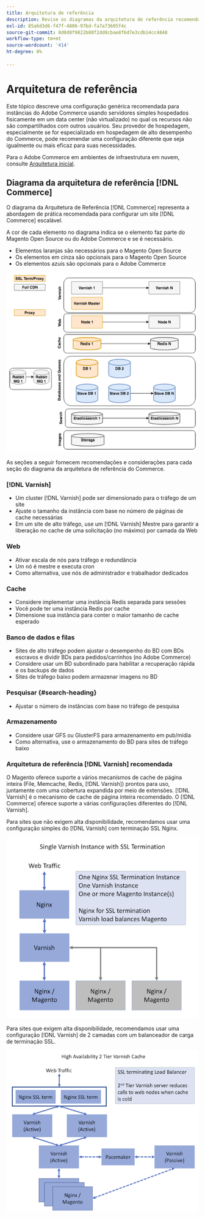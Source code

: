 ```yaml
---
title: Arquitetura de referência
description: Revise os diagramas da arquitetura de referência recomendada para implantações do Adobe Commerce.
exl-id: 85a6d3d6-f47f-4806-97bd-fa7a73605f4c
source-git-commit: 8d0d8f9822b88f2dd8cbae8f6d7e3cdb14cc4848
workflow-type: tm+mt
source-wordcount: '414'
ht-degree: 0%

---
```


# Arquitetura de referência

Este tópico descreve uma configuração genérica recomendada para instâncias do Adobe Commerce usando servidores simples hospedados fisicamente em um data center (não virtualizado) no qual os recursos não são compartilhados com outros usuários. Seu provedor de hospedagem, especialmente se for especializado em hospedagem de alto desempenho do Commerce, pode recomendar uma configuração diferente que seja igualmente ou mais eficaz para suas necessidades.

Para o Adobe Commerce em ambientes de infraestrutura em nuvem, consulte [Arquitetura inicial](https://devdocs.magento.com/cloud/architecture/starter-architecture.html).

## Diagrama da arquitetura de referência [!DNL Commerce]

O diagrama da Arquitetura de Referência [!DNL Commerce] representa a abordagem de prática recomendada para configurar um site [!DNL Commerce] escalável.

A cor de cada elemento no diagrama indica se o elemento faz parte do Magento Open Source ou do Adobe Commerce e se é necessário.

* Elementos laranjas são necessários para o Magento Open Source
* Os elementos em cinza são opcionais para o Magento Open Source
* Os elementos azuis são opcionais para o Adobe Commerce

![Diagrama da arquitetura de referência do Commerce](../assets/performance/images/ref-architecture-2.3.png)

As seções a seguir fornecem recomendações e considerações para cada seção do diagrama da arquitetura de referência do Commerce.

### [!DNL Varnish]

* Um cluster [!DNL Varnish] pode ser dimensionado para o tráfego de um site
* Ajuste o tamanho da instância com base no número de páginas de cache necessárias
* Em um site de alto tráfego, use um [!DNL Varnish] Mestre para garantir a liberação no cache de uma solicitação (no máximo) por camada da Web

### Web

* Ativar escala de nós para tráfego e redundância
* Um nó é mestre e executa cron
* Como alternativa, use nós de administrador e trabalhador dedicados

### Cache

* Considere implementar uma instância Redis separada para sessões
* Você pode ter uma instância Redis por cache
* Dimensione sua instância para conter o maior tamanho de cache esperado

### Banco de dados e filas

* Sites de alto tráfego podem ajustar o desempenho do BD com BDs escravos e dividir BDs para pedidos/carrinhos (no Adobe Commerce)
* Considere usar um BD subordinado para habilitar a recuperação rápida e os backups de dados
* Sites de tráfego baixo podem armazenar imagens no BD

### Pesquisar {#search-heading}

* Ajustar o número de instâncias com base no tráfego de pesquisa

### Armazenamento

* Considere usar GFS ou GlusterFS para armazenamento em pub/mídia
* Como alternativa, use o armazenamento do BD para sites de tráfego baixo

### Arquitetura de referência [!DNL Varnish] recomendada

O Magento oferece suporte a vários mecanismos de cache de página inteira (File, Memcache, Redis, [!DNL Varnish]) prontos para uso, juntamente com uma cobertura expandida por meio de extensões. [!DNL Varnish] é o mecanismo de cache de página inteira recomendado.  O [!DNL Commerce] oferece suporte a várias configurações diferentes do [!DNL Varnish].

Para sites que não exigem alta disponibilidade, recomendamos usar uma configuração simples do [!DNL Varnish] com terminação SSL Nginx.

![Configuração [!DNL Varnish] Simples com Terminação SSL](../assets/performance/images/single-varnish-with-ssl-termination.png)

Para sites que exigem alta disponibilidade, recomendamos usar uma configuração [!DNL Varnish] de 2 camadas com um balanceador de carga de terminação SSL.

![Configuração de [!DNL Varnish] de duas camadas de alta disponibilidade com o balanceador de carga de terminação SSL](../assets/performance/images/ha-2-tier-varnish-with-ssl-term-load-balancer.png)
